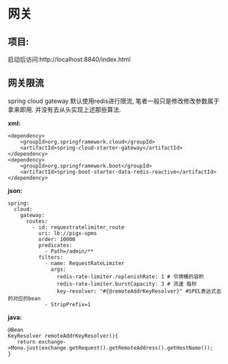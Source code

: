 # 网关
## 项目:
启动后访问:http://localhost:8840/index.html


## 网关限流
spring cloud gateway 默认使用redis进行限流, 笔者一般只是修改修改参数属于拿来即用. 并没有去从头实现上述那些算法.


**xml:**

    <dependency>
        <groupId>org.springframework.cloud</groupId>
        <artifactId>spring-cloud-starter-gateway</artifactId>
    </dependency>
    <dependency>
        <groupId>org.springframework.boot</groupId>
        <artifactId>spring-boot-starter-data-redis-reactive</artifactId>
    </dependency>

**json:**

    spring:
      cloud:
        gateway:
          routes:
            - id: requestratelimiter_route
              uri: lb://pigx-upms
              order: 10000
              predicates:
                - Path=/admin/**
              filters:
                - name: RequestRateLimiter
                  args:
                    redis-rate-limiter.replenishRate: 1 # 令牌桶的容积
                    redis-rate-limiter.burstCapacity: 3 # 流速 每秒
                    key-resolver: "#{@remoteAddrKeyResolver}" #SPEL表达式去的对应的bean
                - StripPrefix=1

**java:**

    @Bean
    KeyResolver remoteAddrKeyResolver(){
       return exchange->Mono.just(exchange.getRequest().getRemoteAddress().getHostName());
    }
